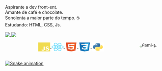 Aspirante a dev front-ent. </br>
Amante de café e chocolate.</br>
Sonolenta a maior parte do tempo. :coffee:</br>
Estudando: HTML, CSS, Js.</br>


<div>
  <a href="https://github.com/palomaavelino">
  <img height="160em"   align="center" src="https://github-readme-stats.vercel.app/api?username=palomaavelino&show_icons=true&theme=tokyonight&include_all_commits=true&count_private=true"/>
  <img height="160em"  align="center" src="https://github-readme-stats.vercel.app/api/top-langs/?username=palomaavelino&layout=compact&langs_count=7&theme=tokyonight" />
    </div>
  

<div  align="center"> 
<div style="display: inline_block"><br>
  <img align="center" alt="Pami-Js" height="30" width="40" src="https://raw.githubusercontent.com/devicons/devicon/master/icons/javascript/javascript-plain.svg">
  <img align="center" alt="Pami-React" height="30" width="40" src="https://raw.githubusercontent.com/devicons/devicon/master/icons/react/react-original.svg">
  <img align="center" alt="Pami-HTML" height="30" width="40" src="https://raw.githubusercontent.com/devicons/devicon/master/icons/html5/html5-original.svg">
  <img align="center" alt="Pami-CSS" height="30" width="40" src="https://raw.githubusercontent.com/devicons/devicon/master/icons/css3/css3-original.svg">
  <img align="center" alt="Pami-Python" height="30" width="40" src="https://raw.githubusercontent.com/devicons/devicon/master/icons/python/python-original.svg">
  <img align="right" alt="Pami-pic" height="150" style="border-radius:50px;" src="https://cdn.discordapp.com/attachments/283392827721908225/975554249167634512/51c574f0f7a50197e5ef4424aacb0cfe.gif">
</div>
  </div>
  
  ##

 
  ![Snake animation](https://github.com/palomaavelino/palomaavelino/blob/output/github-contribution-grid-snake.svg)
 
</div>
